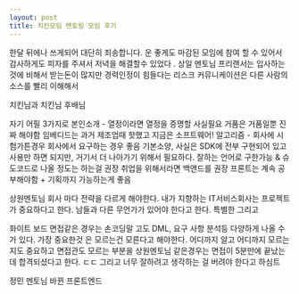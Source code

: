 ```yaml
---
layout: post
title: 치킨모임 멘토링 모임 후기
---
```

한달 뒤에나 쓰게되어 대단히 죄송합니다.
운 좋게도 마감된 모임에 참여 할 수 있어서 
감사하게도 피자를 주셔서 저녁을 해결할수 있었다 .
상일 멘토님
프리랜서는 입사하는것에 비해서 받는돈이 많지만 경력인정이 힘들다는 리스크
커뮤니케이션은 
다른 사람의 소스를 빨리 이해해서 

치킨님과 치킨님 후배님

자기 어필 3가지로 본인소개 - 열정이라면 열정을 증명할 사실필요 거품은 거품일뿐 진짜 해야함
임베디드는 과거 제조업때 핫했고 지금은 소프트웨어!
알고리즘 - 회사에 시험가튼경우 회사에서 요구하는 경우 좋음
기본소양, 사실은 SDK에 전부 구현되어 있고 사용만 하면 되지만, 거기서 더 나아가기 위해서 필요하다.
잘하는 언어로 구한가능 & 슈도코드로 나올 정도는 하는걸 권장
취업을 위해서라면 백앤드를 권장 프론트는 계속 공부해야함 + 기획까지 가능하는게 좋음

상원멘토님 
회사 마다 전략을 다르게 해야한다. 
내가 지향하는 IT서비스회사는 프로젝트가 중요하다고 한다. 남들과 다른 무언가가 있어야 한다고 한다. 특별한
그리고 

화이트 보드 면접같은 경우는 손코딩말
고도 DML, 요구 사항 분석등 다양하게 나올 수가 있다.
가장 중요한것 은 모르는건 모른다고 해야한다. 어디까지 알고 어디까지 모르는지도 중요하고 면접관도 모르는 부분을 상원멘토님 같은경우는 면접이 5분만에 끝났는데 합격되셨다고 한다. ㄷㄷ
그리고 너무 잘하려고 생각하는 걸 버려야 한다고 하심트

정민 멘토님 
바뀐 프론트엔드




